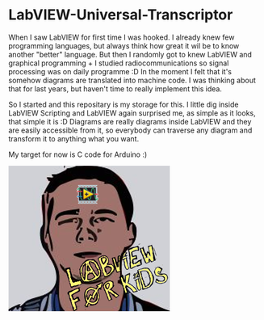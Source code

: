 # LabVIEW-Universal-Transcriptor
When I saw LabVIEW for first time I was hooked. I already knew few programming languages, but always think how great it wil be to know another "better" language. But then I randomly got to knew LabVIEW and graphical programming + I studied radiocommunications so signal processing was on daily programme :D In the moment I felt that it's somehow diagrams are translated into machine code. I was thinking about that for last years, but haven't time to really implement this idea.

So I started and this repositary is my storage for this. I little dig inside LabVIEW Scripting and LabVIEW again surprised me, as simple as it looks, that simple it is :D Diagrams are really diagrams inside LabVIEW and they are easily accessible from it, so everybody can traverse any diagram and transform it to anything what you want.

My target for now is C code for Arduino :)

![LabVIEWforKids early fun](/Documentation/img/LabVIEWforKids%20Jarda.png "one of early LabVIEW for Kids fun")


